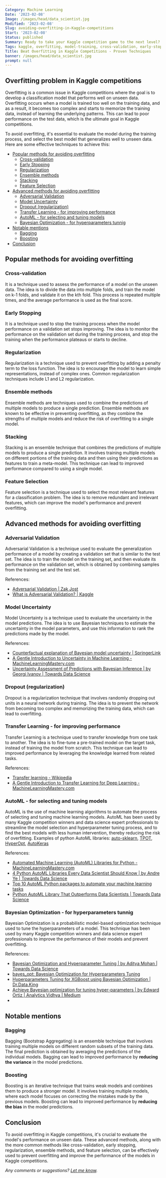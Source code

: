 ```yaml
---
Category: Machine Learning
Date: '2023-02-08'
Image: /images/head/data_scientist.jpg
Modified: '2023-02-08'
Slug: avoiding-overfitting-in-Kaggle-competitions
Start: '2023-02-08'
Status: published
Summary: Ready to take your Kaggle competition game to the next level? Learn how to recognize and prevent overfitting for top-notch results.
Tags: kaggle, overfitting, model-training, cross-validation, early-stopping, regularization, ensemble, feature-selection, stacking, adversarial-validation, model-uncertainty, dropout, transfer-learning, automl, bayesian
Title: Beat Overfitting in Kaggle Competitions - Proven Techniques
banner: /images/head/data_scientist.jpg
prompt: null
---
```

## Overfitting problem in Kaggle competitions

Overfitting is a common issue in Kaggle competitions where the goal is to develop a classification model that performs well on unseen data. Overfitting occurs when a model is trained too well on the training data, and as a result, it becomes too complex and starts to memorize the training data, instead of learning the underlying patterns. This can lead to poor performance on the test data, which is the ultimate goal in Kaggle competitions.

To avoid overfitting, it's essential to evaluate the model during the training process, and select the best model that generalizes well to unseen data. Here are some effective techniques to achieve this:

<!-- MarkdownTOC levels="2,3" autolink="true" autoanchor="true" -->

- [Popular methods for avoiding overfitting](#popular-methods-for-avoiding-overfitting)
  - [Cross-validation](#cross-validation)
  - [Early Stopping](#early-stopping)
  - [Regularization](#regularization)
  - [Ensemble methods](#ensemble-methods)
  - [Stacking](#stacking)
  - [Feature Selection](#feature-selection)
- [Advanced methods for avoiding overfitting](#advanced-methods-for-avoiding-overfitting)
  - [Adversarial Validation](#adversarial-validation)
  - [Model Uncertainty](#model-uncertainty)
  - [Dropout \(regularization\)](#dropout-regularization)
  - [Transfer Learning - for improving performance](#transfer-learning---for-improving-performance)
  - [AutoML - for selecting and tuning models](#automl---for-selecting-and-tuning-models)
  - [Bayesian Optimization - for hyperparameters tunnig](#bayesian-optimization---for-hyperparameters-tunnig)
- [Notable mentions](#notable-mentions)
  - [Bagging](#bagging)
  - [Boosting](#boosting)
- [Conclusion](#conclusion)

<!-- /MarkdownTOC -->

<a id="popular-methods-for-avoiding-overfitting"></a>

## Popular methods for avoiding overfitting

<a id="cross-validation"></a>

### Cross-validation

It is a technique used to assess the performance of a model on the unseen data. The idea is to divide the data into multiple folds, and train the model on k-1 folds, and validate it on the kth fold. This process is repeated multiple times, and the average performance is used as the final score.

<a id="early-stopping"></a>

### Early Stopping

It is a technique used to stop the training process when the model performance on a validation set stops improving. The idea is to monitor the performance on the validation set during the training process, and stop the training when the performance plateaus or starts to decline.

<a id="regularization"></a>

### Regularization

Regularization is a technique used to prevent overfitting by adding a penalty term to the loss function. The idea is to encourage the model to learn simple representations, instead of complex ones. Common regularization techniques include L1 and L2 regularization.

<a id="ensemble-methods"></a>

### Ensemble methods

Ensemble methods are techniques used to combine the predictions of multiple models to produce a single prediction. Ensemble methods are known to be effective in preventing overfitting, as they combine the strengths of multiple models and reduce the risk of overfitting to a single model.

<a id="stacking"></a>

### Stacking

Stacking is an ensemble technique that combines the predictions of multiple models to produce a single prediction. It involves training multiple models on different portions of the training data and then using their predictions as features to train a meta-model. This technique can lead to improved performance compared to using a single model.

<a id="feature-selection"></a>

### Feature Selection

Feature selection is a technique used to select the most relevant features for a classification problem. The idea is to remove redundant and irrelevant features, which can improve the model's performance and prevent overfitting.

<a id="advanced-methods-for-avoiding-overfitting"></a>

## Advanced methods for avoiding overfitting

<a id="stacking"></a>

<a id="adversarial-validation"></a>

### Adversarial Validation

Adversarial Validation is a technique used to evaluate the generalization performance of a model by creating a validation set that is similar to the test set. The idea is to train the model on the training set, and then evaluate its performance on the validation set, which is obtained by combining samples from the training set and the test set.

References:

- [Adversarial Validation | Zak Jost](https://blog.zakjost.com/post/adversarial_validation/)
- [What is Adversarial Validation? | Kaggle](https://www.kaggle.com/code/carlmcbrideellis/what-is-adversarial-validation)

<a id="model-uncertainty"></a>

### Model Uncertainty

Model Uncertainty is a technique used to evaluate the uncertainty in the model predictions. The idea is to use Bayesian techniques to estimate the uncertainty in the model parameters, and use this information to rank the predictions made by the model.

References:

- [Counterfactual explanation of Bayesian model uncertainty | SpringerLink](https://link.springer.com/article/10.1007/s00521-021-06528-z)
- [A Gentle Introduction to Uncertainty in Machine Learning - MachineLearningMastery.com](https://machinelearningmastery.com/uncertainty-in-machine-learning/)
- [Uncertainty Assessment of Predictions with Bayesian Inference | by Georgi Ivanov | Towards Data Science](https://towardsdatascience.com/uncertainty-quantification-of-predictions-with-bayesian-inference-6192e31a9fa9)

<a id="dropout-regularization"></a>

### Dropout (regularization)

Dropout is a regularization technique that involves randomly dropping out units in a neural network during training. The idea is to prevent the network from becoming too complex and memorizing the training data, which can lead to overfitting.

<a id="transfer-learning---for-improving-performance"></a>

### Transfer Learning - for improving performance

Transfer Learning is a technique used to transfer knowledge from one task to another. The idea is to fine-tune a pre-trained model on the target task, instead of training the model from scratch. This technique can lead to improved performance by leveraging the knowledge learned from related tasks.

References:

- [Transfer learning - Wikipedia](https://en.wikipedia.org/wiki/Transfer_learning)
- [A Gentle Introduction to Transfer Learning for Deep Learning - MachineLearningMastery.com](https://machinelearningmastery.com/transfer-learning-for-deep-learning/)
<a id="automl---for-selecting-and-tuning-models"></a>

### AutoML - for selecting and tuning models

AutoML is the use of machine learning algorithms to automate the process of selecting and tuning machine learning models. AutoML has been used by many Kaggle competition winners and data science expert professionals to streamline the model selection and hyperparameter tuning process, and to find the best models with less human intervention, thereby reducing the risk of overfitting.
Examples of python AutoML libraries: [auto-sklearn](https://automl.github.io/auto-sklearn/master/), [TPOT](https://epistasislab.github.io/tpot/), [HyperOpt](http://hyperopt.github.io/hyperopt-sklearn/), [AutoKeras](https://autokeras.com/)

References:

- [Automated Machine Learning (AutoML) Libraries for Python - MachineLearningMastery.com](https://machinelearningmastery.com/automl-libraries-for-python/)
- [4 Python AutoML Libraries Every Data Scientist Should Know | by Andre Ye | Towards Data Science](https://towardsdatascience.com/4-python-automl-libraries-every-data-scientist-should-know-680ff5d6ad08)
- [Top 10 AutoML Python packages to automate your machine learning tasks](https://www.activestate.com/blog/the-top-10-automl-python-packages-to-automate-your-machine-learning-tasks/)
- [Python AutoML Library That Outperforms Data Scientists | Towards Data Science](https://towardsdatascience.com/python-automl-sklearn-fd85d3b3c5e)

<a id="bayesian-optimization---for-hyperparameters-tunnig"></a>

### Bayesian Optimization - for hyperparameters tunnig

Bayesian Optimization is a probabilistic model-based optimization technique used to tune the hyperparameters of a model. This technique has been used by many Kaggle competition winners and data science expert professionals to improve the performance of their models and prevent overfitting.

References:

- [Bayesian Optimization and Hyperparameter Tuning | by Aditya Mohan | Towards Data Science](https://towardsdatascience.com/bayesian-optimization-and-hyperparameter-tuning-6a22f14cb9fa)
- [bayes\_opt: Bayesian Optimization for Hyperparameters Tuning](https://coderzcolumn.com/tutorials/machine-learning/bayes-opt-bayesian-optimization-for-hyperparameters-tuning)
- [Hyperparameters Tuning for XGBoost using Bayesian Optimization | Dr.Data.King](http://www.mysmu.edu/faculty/jwwang/post/hyperparameters-tuning-for-xgboost-using-bayesian-optimization/)
- [Achieve Bayesian optimization for tuning hyper-parameters | by Edward Ortiz | Analytics Vidhya | Medium](https://medium.com/analytics-vidhya/achieve-bayesian-optimization-for-tuning-hyper-parameters-df1aad6cb49a)
-

<a id="notable-mentions"></a>

## Notable mentions

<a id="bagging"></a>

### Bagging

Bagging (Bootstrap Aggregating) is an ensemble technique that involves training multiple models on different random subsets of the training data. The final prediction is obtained by averaging the predictions of the individual models. Bagging can lead to improved performance by **reducing the variance** in the model predictions.

<a id="boosting"></a>

### Boosting

Boosting is an iterative technique that trains weak models and combines them to produce a stronger model. It involves training multiple models, where each model focuses on correcting the mistakes made by the previous models. Boosting can lead to improved performance by **reducing the bias** in the model predictions.

<a id="conclusion"></a>

## Conclusion

To avoid overfitting in Kaggle competitions, it's crucial to evaluate the model's performance on unseen data. These advanced methods, along with the more common methods like cross-validation, early stopping, regularization, ensemble methods, and feature selection, can be effectively used to prevent overfitting and improve the performance of the models in Kaggle competitions.

*Any comments or suggestions? [Let me know](mailto:ksafjan@gmail.com?subject=Blog+post).*
